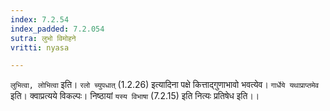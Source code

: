 ```yaml
---
index: 7.2.54
index_padded: 7.2.054
sutra: लुभो विमोहने
vritti: nyasa

---
```

`लुभित्वा, लोभित्वा` इति। `रलो च्युपधात्` (1.2.26) इत्यादिना पक्षे कित्ताद्गुणाभावो भवत्येव।
`गार्धेये यथाप्राप्तमेव` इति। क्वाप्रत्यये विकल्पः। निष्ठायां `यस्य विभाषा` (7.2.15) इति नित्यः प्रतिषेध इति।।